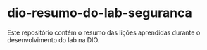 # dio-resumo-do-lab-seguranca
Este repositório contém o resumo das lições aprendidas durante o desenvolvimento do lab na DIO.
